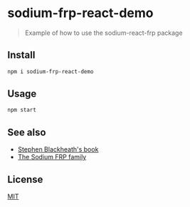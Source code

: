 # sodium-frp-react-demo
> Example of how to use the sodium-react-frp package

## Install

```bash
npm i sodium-frp-react-demo
```

## Usage
```bash
npm start
```

## See also
* [Stephen Blackheath's book](https://www.manning.com/books/functional-reactive-programming)
* [The Sodium FRP family](https://github.com/SodiumFRP)

## License
[MIT](http://vjpr.mit-license.org)

